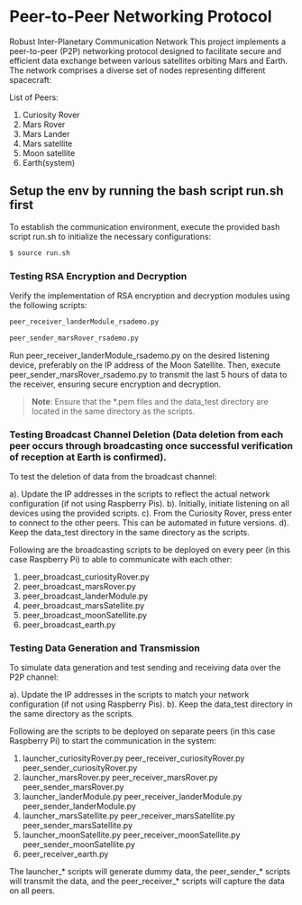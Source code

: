 # Peer-to-Peer Networking Protocol 

Robust Inter-Planetary Communication Network
This project implements a peer-to-peer (P2P) networking protocol designed to facilitate secure and efficient data exchange between various satellites orbiting Mars and Earth. The network comprises a diverse set of nodes representing different spacecraft:

List of Peers:

1. Curiosity Rover
2. Mars Rover
3. Mars Lander
4. Mars satellite
5. Moon satellite
6. Earth(system)


## Setup the env by running the bash script run.sh first

To establish the communication environment, execute the provided bash script run.sh to initialize the necessary configurations:

```bash
$ source run.sh
```


### Testing RSA Encryption and Decryption

Verify the implementation of RSA encryption and decryption modules using the following scripts:

```bash
peer_receiver_landerModule_rsademo.py

peer_sender_marsRover_rsademo.py
```

Run peer_receiver_landerModule_rsademo.py on the desired listening device, preferably on the IP address of the Moon Satellite. Then, execute peer_sender_marsRover_rsademo.py to transmit the last 5 hours of data to the receiver, ensuring secure encryption and decryption.

> **Note**: Ensure that the *.pem files and the data_test directory are located in the same directory as the scripts.


### Testing Broadcast Channel Deletion (Data deletion from each peer occurs through broadcasting once successful verification of reception at Earth is confirmed).

To test the deletion of data from the broadcast channel:

a). Update the IP addresses in the scripts to reflect the actual network configuration (if not using Raspberry Pis).
b). Initially, initiate listening on all devices using the provided scripts.
c). From the Curiosity Rover, press enter to connect to the other peers. This can be automated in future versions.
d). Keep the data_test directory in the same directory as the scripts.

Following are the broadcasting scripts to be deployed on every peer (in this case Raspberry Pi) to able to communicate with each other:

1. peer_broadcast_curiosityRover.py  
2. peer_broadcast_marsRover.py     
3. peer_broadcast_landerModule.py  
4. peer_broadcast_marsSatellite.py
5. peer_broadcast_moonSatellite.py
6. peer_broadcast_earth.py           

### Testing Data Generation and Transmission

To simulate data generation and test sending and receiving data over the P2P channel:

a). Update the IP addresses in the scripts to match your network configuration (if not using Raspberry Pis).
b). Keep the data_test directory in the same directory as the scripts. 

Following are the scripts to be deployed on separate peers (in this case Raspberry Pi) to start the communication in the system:

1. launcher_curiosityRover.py peer_receiver_curiosityRover.py  peer_sender_curiosityRover.py 
2. launcher_marsRover.py peer_receiver_marsRover.py  peer_sender_marsRover.py 
3. launcher_landerModule.py peer_receiver_landerModule.py  peer_sender_landerModule.py 
4. launcher_marsSatellite.py peer_receiver_marsSatellite.py  peer_sender_marsSatellite.py 
5. launcher_moonSatellite.py peer_receiver_moonSatellite.py  peer_sender_moonSatellite.py 
6. peer_receiver_earth.py 

The launcher_* scripts will generate dummy data, the peer_sender_* scripts will transmit the data, and the peer_receiver_* scripts will capture the data on all peers.
